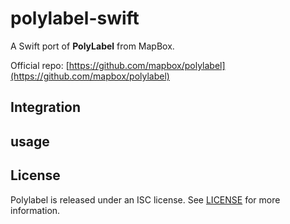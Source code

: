 # polylabel-swift
A Swift port of <b>PolyLabel</b> from MapBox.

Official repo: [https://github.com/mapbox/polylabel](https://github.com/mapbox/polylabel)

## Integration

## usage

## License
Polylabel is released under an ISC license. See [LICENSE](https://github.com/nicolasmarchal/polylabel-swift/blob/main/LICENSE) for more information.
